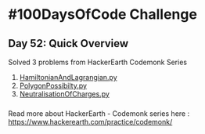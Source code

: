 # #100DaysOfCode Challenge
## Day 52: Quick Overview
Solved 3 problems from HackerEarth Codemonk Series
1. [HamiltonianAndLagrangian.py](https://github.com/sandeep-krishna/100DaysOfCode/blob/master/Day%2052/HamiltonianAndLagrangian.py)
2. [PolygonPossibilty.py](https://github.com/sandeep-krishna/100DaysOfCode/blob/master/Day%2052/PolygonPossibilty.py)
3. [NeutralisationOfCharges.py](https://github.com/sandeep-krishna/100DaysOfCode/blob/master/Day%2052/NeutralisationOfCharges.py)
### 
Read more about HackerEarth - Codemonk series here : https://www.hackerearth.com/practice/codemonk/